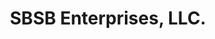 ---
title: "SBSB Enterprises, LLC."
url: /lake-charles/sbsb-enterprises-llc/
shop: interior decoration
---